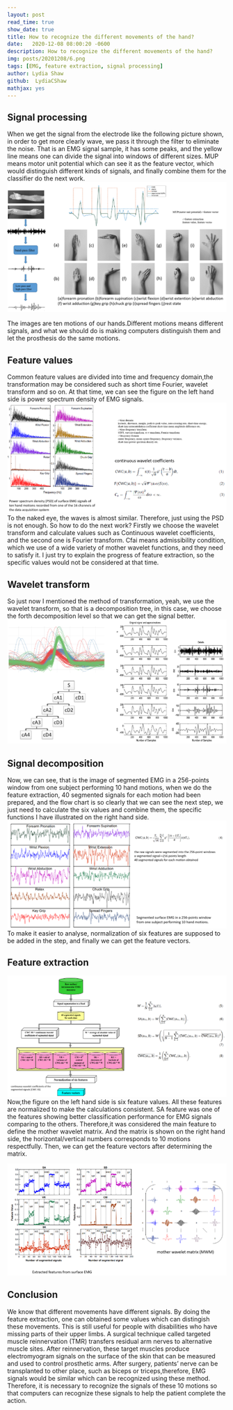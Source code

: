 ```yaml
---
layout: post
read_time: true
show_date: true
title: How to recognize the different movements of the hand? 
date:   2020-12-08 08:00:20 -0600
description: How to recognize the different movements of the hand? 
img: posts/20201208/6.png
tags: [EMG, feature extraction, signal processing]
author: Lydia Shaw
github:  LydiaCShaw
mathjax: yes
---
```

## Signal processing
When we get the signal from the electrode like the following picture shown, in order to get more clearly wave, we pass it through the filter to eliminate the noise. That is an EMG signal sample, it has some peaks, and the yellow line means one can divide the signal into windows of different sizes. MUP means motor unit potential which can see it as the feature vector, which would distinguish different kinds of signals, and finally combine them for the classifier do the next work. 
![image](https://raw.githubusercontent.com/HEU-F8-PRACTICE/stor/master/20210708/ab6b558efba54a249c9680e83194a852/ab6b558efba54a249c9680e83194a852.png)

The images are ten motions of our hands.Different motions means different  signals, and what we should do is making computers distinguish them and let the prosthesis do the same motions.
## Feature values
Common feature values are divided into time  and frequency domain,the transformation may be considered such as short time Fourier, wavelet transform and so on. At that time, we can see the figure on the left hand side is power spectrum density of EMG signals.
![image](https://raw.githubusercontent.com/HEU-F8-PRACTICE/stor/master/20210708/aa814eee04246ba472b809c341522186/aa814eee04246ba472b809c341522186.png)
To the naked eye, the waves is almost similar. Therefore, just using the PSD is not enough. So how to do the next work? 
Firstly we choose the wavelet transform and calculate values such as Continuous wavelet coefficients, and the second one is Fourier transform. Cfai means admissibility condition, which we use of a wide variety of mother wavelet functions, and they need to satisfy it. I just try to explain the progress of feature extraction,  so the specific values would not be considered at that time.

## Wavelet transform
So just now I mentioned the method of transformation, yeah, we use the wavelet transform, so that is a decomposition tree, in this case, we choose the forth decomposition level so that we can get the signal better.
![image](https://raw.githubusercontent.com/HEU-F8-PRACTICE/stor/master/20210708/69f634941e2ab1882aa7025349330339/69f634941e2ab1882aa7025349330339.png)
## Signal decomposition
Now, we can see, that is the image of segmented EMG in a 256-points window from one subject performing 10 hand motions, when we do the feature extraction, 40 segmented signals for each motion had been prepared, and the flow chart is so clearly that we can see the next step, we just need to calculate the six values and combine them, the specific functions I have illustrated on the right hand side. 
![image](https://raw.githubusercontent.com/HEU-F8-PRACTICE/stor/master/20210708/f17de97f4d876d19da84771d01866648/f17de97f4d876d19da84771d01866648.png)
To make it easier to analyse, normalization of six features are supposed to be added in the step, and finally we can get the feature vectors.

## Feature extraction

![image](https://raw.githubusercontent.com/HEU-F8-PRACTICE/stor/master/20210708/2d2e066ffdd11499959f69dc2c6d0dbc/2d2e066ffdd11499959f69dc2c6d0dbc.png)
Now,the figure on the left hand side is six feature values. All these features are normalized to make the calculations consistent. SA feature was one of the features showing better classification performance for  EMG signals comparing to the others. 
Therefore,it was considered the main feature to define the mother wavelet matrix. And the matrix is shown on the right hand side, the horizontal/vertical numbers corresponds to 10 motions respectfully. Then, we can get the feature vectors after determining the  matrix.

![image](https://raw.githubusercontent.com/HEU-F8-PRACTICE/stor/master/20210708/8f7116c2a1802b461aa594a6e17868eb/8f7116c2a1802b461aa594a6e17868eb.png)
## Conclusion
We know that different movements have different signals. By doing the feature extraction, one can obtained some values which can distingish these movements. This is still useful for people with disabilities who have missing parts of their upper limbs.
A surgical technique called targeted muscle reinnervation (TMR) transfers residual arm nerves to alternative muscle sites. After reinnervation, these target muscles produce electromyogram  signals on the surface of the skin that can be measured and used to control prosthetic arms.
After surgery, patients’ nerve can be transplanted to other place, such as biceps or triceps,therefore, EMG signals would be similar which can be recognized using these method. Therefore, it is necessary to recognize the signals of these 10 motions so that computers can recognize these signals to help the patient complete the action.
